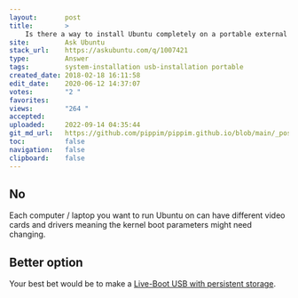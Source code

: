 ```yaml
---
layout:       post
title:        >
    Is there a way to install Ubuntu completely on a portable external HDD and boot into it on any computer/laptop?
site:         Ask Ubuntu
stack_url:    https://askubuntu.com/q/1007421
type:         Answer
tags:         system-installation usb-installation portable
created_date: 2018-02-18 16:11:58
edit_date:    2020-06-12 14:37:07
votes:        "2 "
favorites:    
views:        "264 "
accepted:     
uploaded:     2022-09-14 04:35:44
git_md_url:   https://github.com/pippim/pippim.github.io/blob/main/_posts/2018/2018-02-18-Is-there-a-way-to-install-Ubuntu-completely-on-a-portable-external-HDD-and-boot-into-it-on-any-computer_laptop_.md
toc:          false
navigation:   false
clipboard:    false
---
```


## No

Each computer / laptop you want to run Ubuntu on can have different video cards and drivers meaning the kernel boot parameters might need changing.

## Better option

Your best bet would be to make a [Live-Boot USB with persistent storage][1].


  [1]: https://askubuntu.com/questions/772744/how-to-make-a-live-usb-persistent

